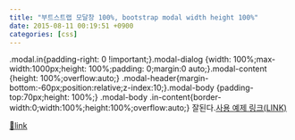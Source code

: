 ```yaml
---
title: "부트스트랩 모달창 100%, bootstrap modal width height 100%"
date: 2015-08-11 00:19:51 +0900
categories: [css]
---
```


.modal.in{padding-right: 0 !important;}.modal-dialog {width: 100%;max-width:1000px;height: 100%;padding: 0;margin:0 auto;}.modal-content {height: 100%;overflow:auto;}  &#xD;
.modal-header{margin-bottom:-60px;position:relative;z-index:10;}.modal-body {padding-top:70px;height: 100%;}  &#xD;
.modal-body .in-content{border-width:0;width:100%;height:100%;overflow:auto;}  &#xD;
잘된다.[사용 예제 링크(LINK)](http://www.mins01.com/sdgn/unit.php#unit_41 "사용 예제 링크(LINK)")  
  



[🔗link](http://www.mins01.com/mh/tech/read/958)